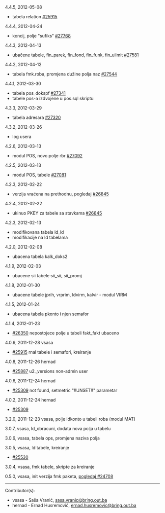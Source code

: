 4.4.5, 2012-05-08

 - tabela relation [#25915](http://redmine.bring.out.ba/issues/25915)

4.4.4, 2012-04-24

 - koncij, polje "sufiks" [#27768](http://redmine.bring.out.ba/issues/27768)

4.4.3, 2012-04-13

 - ubačene tabele, fin_parek, fin_fond, fin_funk, fin_ulimit [#27581](http://redmine.bring.out.ba/issues/27581)

4.4.2, 2012-04-12

 - tabela fmk.roba, promjena dužine polja naz [#27544](http://redmine.bring.out.ba/issues/27544)

4.4.1, 2012-03-30

 - tabela pos_dokspf [#27341](http://redmine.bring.out.ba/issues/27341)
 - tabele pos-a izdvojene u pos.sql skriptu

4.3.3, 2012-03-29

 - tabela adresara [#27320](http://redmine.bring.out.ba/issues/27320)

4.3.2, 2012-03-26

 - log usera

4.2.6, 2012-03-13

 - modul POS, novo polje rbr [#27092](http://redmine.bring.out.ba/issues/27092)

4.2.5, 2012-03-13

 - modul POS, tabele [#27081](http://redmine.bring.out.ba/issues/27081)

4.2.3, 2012-02-22

 - verzija vraćena na prethodnu, pogledaj [#26845](http://redmine.bring.out.ba/issues/26845)

4.2.4, 2012-02-22

 - ukinuo PKEY za tabele sa stavkama [#26845](http://redmine.bring.out.ba/issues/26845)

4.2.3, 2012-02-13

 - modifikovana tabela ld_ld
 - modifikacije na ld tabelama

4.2.0, 2012-02-08

 - ubacena tabela kalk_doks2

4.1.9, 2012-02-03

 - ubacene sii tabele sii_sii, sii_promj

4.1.8, 2012-01-30

 - ubacene tabele jprih, vrprim, ldvirm, kalvir - modul VIRM

4.1.5, 2012-01-24

 - ubacena tabela pkonto i njen semafor

4.1.4, 2012-01-23

 - [#26350](http://redmine.bring.out.ba/issues/26350) nepostojece polje u tabeli fakt_fakt ubaceno

4.0.9, 2011-12-28 vsasa

 - [#25915](http://redmine.bring.out.ba/issues/25915) rnal tabele i semafori, kreiranje

4.0.8, 2011-12-26 hernad

 - [#25887](http://redmine.bring.out.ba/issues/25887) u2._versions non-admin user

4.0.6, 2011-12-24 hernad

 - [#25309](http://redmine.bring.out.ba/issues/25309) not found, setmetric "!!UNSET!!" parametar

4.0.2, 2011-12-24 hernad

 - [#25309](http://redmine.bring.out.ba/issues/25309)

3.2.0, 2011-12-23 vsasa, polje idkonto u tabeli roba (modul MAT)

3.0.7, vsasa, ld_obracuni, dodata nova polja u tabelu

3.0.6, vsasa, tabela ops, promjena naziva polja

3.0.5, vsasa, ld tabele, kreiranje 

  - [#25530](http://redmine.bring.out.ba/issues/25530)

3.0.4, vsasa, fmk tabele, skripte za kreiranje

0.5.0, vsasa, init verzija fmk paketa, [pogledaj #24708](http://redmine.bring.out.ba/issues/24708)

----------------------------

Contributor(s):

* vsasa - Saša Vranić, sasa.vranic@bring.out.ba
* hernad - Ernad Husremović, ernad.husremovic@bring.out.ba
